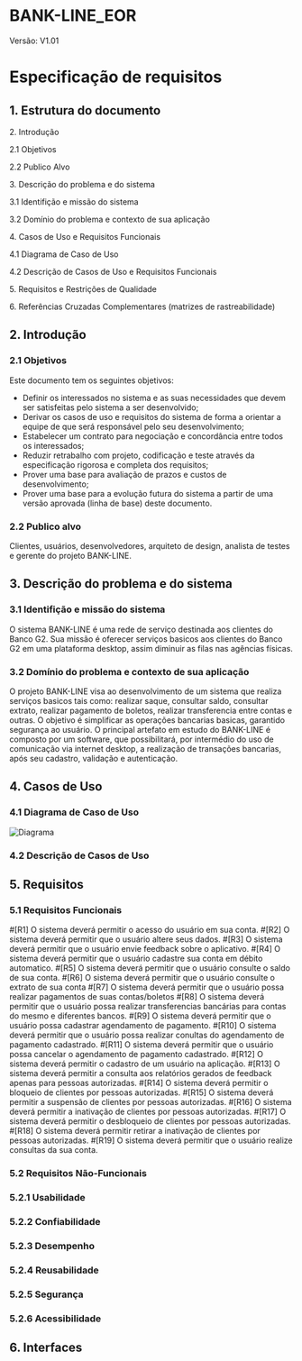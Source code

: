 # BANK-LINE_EOR 

Versão: V1.01

<h1> Especificação de requisitos</h1>


<h2>
1. Estrutura do documento 
   </h2>

<p>
   2. Introdução
   </p>
<p>
  2.1 Objetivos 
  </p>
<p>  
  2.2 Publico Alvo
  </p>
<p>   
3. Descrição do problema e do sistema
  </p>
<p> 
   3.1 Identifição e missão do sistema
   </p>
<p>    
   3.2 Domínio do problema e contexto de sua aplicação
   </p>
<p>    
4. Casos de Uso e Requisitos Funcionais
  </p>
<p> 
   4.1 Diagrama de Caso de Uso
   </p>
<p>    
   4.2 Descrição de Casos de Uso e Requisitos Funcionais
   </p>
<p>      
5. Requisitos e Restrições de Qualidade
  </p>
<p>      
6. Referências Cruzadas Complementares (matrizes de rastreabilidade)
  </p>
  <p>
      
   </p>
   
<h2> 2. Introdução </h2>

### 2.1 Objetivos
  Este documento tem os seguintes objetivos:
- Definir os interessados no sistema e as suas necessidades que devem ser satisfeitas pelo sistema a ser desenvolvido; 
- Derivar os casos de uso e requisitos do sistema de forma a orientar a equipe de que será responsável pelo seu desenvolvimento; 
- Estabelecer um contrato para negociação e concordância entre todos os interessados; 
- Reduzir retrabalho com projeto, codificação e teste através da especificação rigorosa e completa dos requisitos; 
- Prover uma base para avaliação de prazos e custos de desenvolvimento; 
- Prover uma base para a evolução futura do sistema a partir de uma versão aprovada (linha de base) deste documento.

### 2.2 Publico alvo
Clientes, usuários, desenvolvedores, arquiteto de design, analista de testes e gerente do projeto BANK-LINE.
<p>
           
   </p>
   
<h2> 3. Descrição do problema e do sistema </h2>

### 3.1 Identifição e missão do sistema
O sistema BANK-LINE é uma rede de serviço destinada aos clientes do Banco G2. Sua missão é oferecer serviços basicos aos clientes do Banco G2 em uma plataforma desktop, assim diminuir as filas nas agências físicas.

### 3.2 Domínio do problema e contexto de sua aplicação
O projeto BANK-LINE visa ao desenvolvimento de um sistema que realiza serviços basicos tais como: realizar saque, consultar saldo, consultar extrato, realizar pagamento de boletos, realizar transferencia entre contas e outras. O objetivo é simplificar as operações bancarias basicas, garantido segurança ao usuário. O principal artefato em estudo do BANK-LINE é composto por um software, que possibilitará, por intermédio do uso de comunicação via internet desktop, a realização de transações bancarias, após seu cadastro, validação e autenticação.
<p>
           
   </p>
   
<h2> 4. Casos de Uso </h2>

### 4.1 Diagrama de Caso de Uso
![Diagrama](https://github.com/antlisufg/teste/blob/master/UseCase%20Diagram0.png)

### 4.2 Descrição de Casos de Uso

<h2> 5. Requisitos </h2>

### 5.1 Requisitos Funcionais
#[R1] O sistema deverá permitir o acesso do usuário em sua conta.
#[R2] O sistema deverá permitir que o usuário altere seus dados.
#[R3] O sistema deverá permitir que o usuário envie feedback sobre o aplicativo.
#[R4] O sistema deverá permitir que o usuário cadastre sua conta em débito automatico.
#[R5] O sistema deverá permitir que o usuário consulte o saldo de sua conta.
#[R6] O sistema deverá permitir que o usuário consulte o extrato de sua conta
#[R7] O sistema deverá permitir que o usuário possa realizar pagamentos de suas contas/boletos
#[R8] O sistema deverá permitir que o usuário possa realizar transferencias bancárias para contas do mesmo e diferentes bancos.
#[R9] O sistema deverá permitir que o usuário possa cadastrar agendamento de pagamento.
#[R10] O sistema deverá permitir que o usuário possa realizar conultas do agendamento de pagamento cadastrado.
#[R11] O sistema deverá permitir que o usuário possa cancelar o agendamento de pagamento cadastrado.
#[R12] O sistema deverá permitir o cadastro de um usuário na aplicação.
#[R13] O sistema deverá permitir a consulta aos relatórios gerados de feedback apenas para pessoas autorizadas.
#[R14] O sistema deverá permitir o bloqueio de clientes por pessoas autorizadas.
#[R15] O sistema deverá permitir a suspensão de clientes por pessoas autorizadas.
#[R16] O sistema deverá permitir a inativação de clientes por pessoas autorizadas.
#[R17] O sistema deverá permitir o desbloqueio de clientes por pessoas autorizadas.
#[R18] O sistema deverá permitir retirar a inativação de clientes por pessoas autorizadas.
#[R19] O sistema deverá permitir que o usuário realize consultas da sua conta.
### 5.2 Requisitos Não-Funcionais

   ### 5.2.1 Usabilidade
   ### 5.2.2 Confiabilidade
   ### 5.2.3 Desempenho
   ### 5.2.4 Reusabilidade
   ### 5.2.5 Segurança
   ### 5.2.6 Acessibilidade
 
<h2> 6. Interfaces </h2>
   

